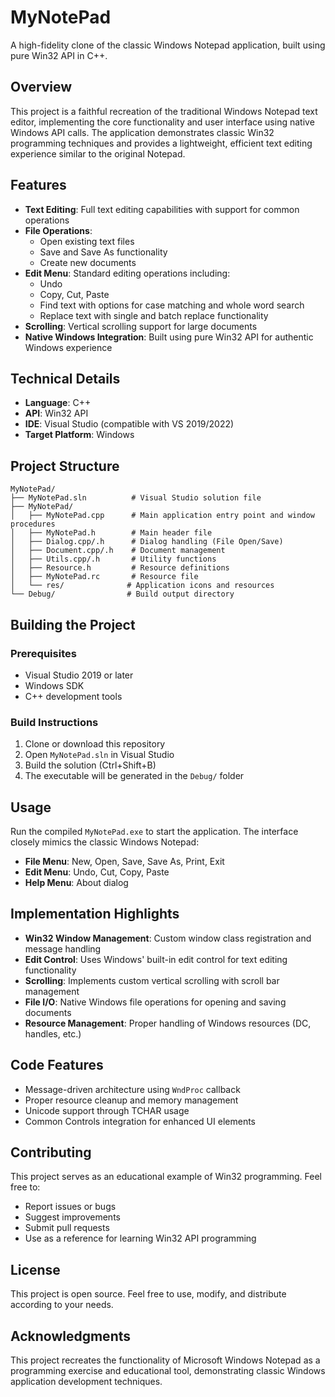 # MyNotePad

A high-fidelity clone of the classic Windows Notepad application, built using pure Win32 API in C++.

## Overview

This project is a faithful recreation of the traditional Windows Notepad text editor, implementing the core functionality and user interface using native Windows API calls. The application demonstrates classic Win32 programming techniques and provides a lightweight, efficient text editing experience similar to the original Notepad.

## Features

- **Text Editing**: Full text editing capabilities with support for common operations
- **File Operations**:
  - Open existing text files
  - Save and Save As functionality
  - Create new documents
- **Edit Menu**: Standard editing operations including:
  - Undo
  - Copy, Cut, Paste
  - Find text with options for case matching and whole word search
  - Replace text with single and batch replace functionality
- **Scrolling**: Vertical scrolling support for large documents
- **Native Windows Integration**: Built using pure Win32 API for authentic Windows experience

## Technical Details

- **Language**: C++
- **API**: Win32 API
- **IDE**: Visual Studio (compatible with VS 2019/2022)
- **Target Platform**: Windows

## Project Structure

```text
MyNotePad/
├── MyNotePad.sln          # Visual Studio solution file
├── MyNotePad/
│   ├── MyNotePad.cpp      # Main application entry point and window procedures
│   ├── MyNotePad.h        # Main header file
│   ├── Dialog.cpp/.h      # Dialog handling (File Open/Save)
│   ├── Document.cpp/.h    # Document management
│   ├── Utils.cpp/.h       # Utility functions
│   ├── Resource.h         # Resource definitions
│   ├── MyNotePad.rc       # Resource file
│   └── res/              # Application icons and resources
└── Debug/                # Build output directory
```

## Building the Project

### Prerequisites

- Visual Studio 2019 or later
- Windows SDK
- C++ development tools

### Build Instructions

1. Clone or download this repository
2. Open `MyNotePad.sln` in Visual Studio
3. Build the solution (Ctrl+Shift+B)
4. The executable will be generated in the `Debug/` folder

## Usage

Run the compiled `MyNotePad.exe` to start the application. The interface closely mimics the classic Windows Notepad:

- **File Menu**: New, Open, Save, Save As, Print, Exit
- **Edit Menu**: Undo, Cut, Copy, Paste
- **Help Menu**: About dialog

## Implementation Highlights

- **Win32 Window Management**: Custom window class registration and message handling
- **Edit Control**: Uses Windows' built-in edit control for text editing functionality
- **Scrolling**: Implements custom vertical scrolling with scroll bar management
- **File I/O**: Native Windows file operations for opening and saving documents
- **Resource Management**: Proper handling of Windows resources (DC, handles, etc.)

## Code Features

- Message-driven architecture using `WndProc` callback
- Proper resource cleanup and memory management
- Unicode support through TCHAR usage
- Common Controls integration for enhanced UI elements

## Contributing

This project serves as an educational example of Win32 programming. Feel free to:

- Report issues or bugs
- Suggest improvements
- Submit pull requests
- Use as a reference for learning Win32 API programming

## License

This project is open source. Feel free to use, modify, and distribute according to your needs.

## Acknowledgments

This project recreates the functionality of Microsoft Windows Notepad as a programming exercise and educational tool, demonstrating classic Windows application development techniques.